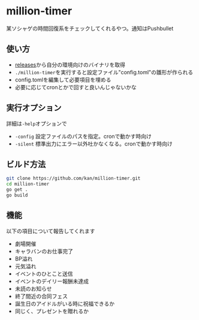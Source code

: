 # million-timer

某ソシャゲの時間回復系をチェックしてくれるやつ。通知はPushbullet

## 使い方

* [releases](https://github.com/kan/million-timer/releases)から自分の環境向けのバイナリを取得
* `./million-timer`を実行すると設定ファイル"config.toml"の雛形が作られる
* config.tomlを編集して必要項目を埋める
* 必要に応じてcronとかで回すと良いんじゃないかな

## 実行オプション

詳細は`-help`オプションで

* `-config` 設定ファイルのパスを指定。cronで動かす時向け
* `-silent` 標準出力にエラー以外吐かなくなる。cronで動かす時向け

## ビルド方法

```sh
git clone https://github.com/kan/million-timer.git
cd million-timer
go get .
go build
```

## 機能

以下の項目について報告してくれます

* 劇場開催
* キャラバンのお仕事完了
* BP溢れ
* 元気溢れ
* イベントのひとこと送信
* イベントのデイリー報酬未達成
* 未読のお知らせ
* 終了間近の合同フェス
* 誕生日のアイドルがいる時に祝福できるか
 * 同じく、プレゼントを贈れるか
